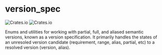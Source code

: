 # version_spec

![Crates.io](https://img.shields.io/crates/v/version_spec) ![Crates.io](https://img.shields.io/crates/d/version_spec)

Enums and utilities for working with partial, full, and aliased semantic versions, known as a version specification. It primarily handles the states of an unresoled version candidate (requirement, range, alias, partial, etc) to a resolved version (version, alias).
